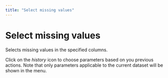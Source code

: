 ```yaml
---
title: "Select missing values"
---
```

<!-- SUBTITLE: -->

# Select missing values

Selects missing values in the specified columns.

Click on the _history_ icon to choose parameters based on you previous actions. Note that only parameters applicable to
the current dataset will be shown in the menu.
